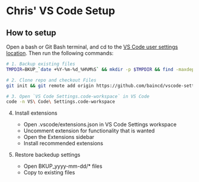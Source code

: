 # Chris' VS Code Setup

## How to setup

Open a bash or Git Bash terminal, and cd to the [VS Code user settings location](https://code.visualstudio.com/docs/getstarted/settings#_settings-file-locations).  Then run the following commands:

```bash
# 1. Backup existing files
TMPDIR=BKUP_`date +%Y-%m-%d_%H%M%S` && mkdir -p $TMPDIR && find -maxdepth 1 -regextype posix-extended -regex "\./(settings.json|keybindings.json|tasks.json|.vscode|snippets)" -exec mv -v {} $TMPDIR \;

# 2. Clone repo and checkout Files
git init && git remote add origin https://github.com/baincd/vscode-settings.git && git fetch --all && git checkout -t origin/main

# 3. Open `VS Code Settings.code-workspace` in VS Code
code -n VS\ Code\ Settings.code-workspace
```

4. Install extensions
    - Open .vscode/extensions.json in VS Code Settings workspace
    - Uncomment extension for functionality that is wanted
    - Open the Extensions sidebar
    - Install recommended extensions

5. Restore backedup settings
    - Open BKUP_yyyy-mm-dd/* files
    - Copy to existing files
